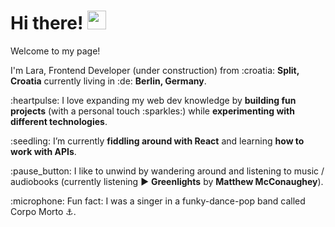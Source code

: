 <h1> Hi there! <img src="https://emojis.slackmojis.com/emojis/images/1577305505/7373/hand_wave.gif?1577305505" width="30"/></h1>

<p>Welcome to my page!</p>

<p>I'm Lara, Frontend Developer (under construction) from :croatia: <b>Split, Croatia</b> currently living in :de: <b>Berlin, Germany</b>. </p>

<p>:heartpulse: I love expanding my web dev knowledge by <b>building fun projects</b> (with a personal touch :sparkles:) while <b>experimenting with different technologies</b>.</p>

<p>:seedling: I’m currently <b>fiddling around with React</b> and learning <b>how to work with APIs</b>.</p>

<p>:pause_button: I like to unwind by wandering around and listening to music / audiobooks (currently listening ▶️ <b>Greenlights</b> by <b>Matthew McConaughey</b>).</p>

<p>:microphone: Fun fact: I was a singer in a funky-dance-pop band called Corpo Morto ⚓.</p>
